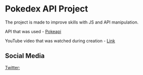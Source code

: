 # Pokedex API Project
The project is made to improve skills with JS and API manipulation.

API that was used - [Pokeapi](https://pokeapi.co/)

YouTube video that was watched during creation - [Link](https://www.youtube.com/embed/XL68br6JyYs)

## Social Media
[Twitter](https://twitter.com/yuukasuoh);
